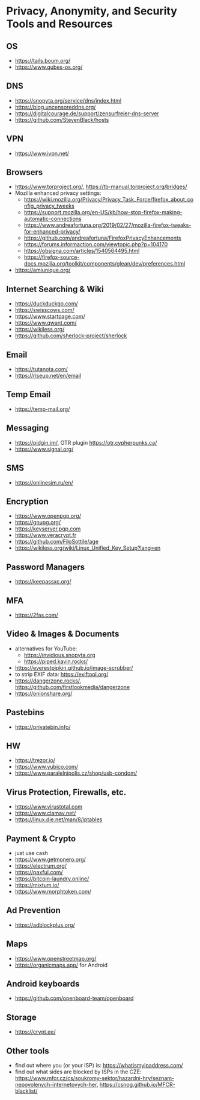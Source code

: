 # Privacy, Anonymity, and Security Tools and Resources

## OS

- https://tails.boum.org/
- https://www.qubes-os.org/

## DNS

- https://snopyta.org/service/dns/index.html
- https://blog.uncensoreddns.org/
- https://digitalcourage.de/support/zensurfreier-dns-server
- https://github.com/StevenBlack/hosts

## VPN

- https://www.ivpn.net/

## Browsers

- https://www.torproject.org/, https://tb-manual.torproject.org/bridges/
- Mozilla enhanced privacy settings:
  - https://wiki.mozilla.org/Privacy/Privacy_Task_Force/firefox_about_config_privacy_tweeks
  - https://support.mozilla.org/en-US/kb/how-stop-firefox-making-automatic-connections
  - https://www.andreafortuna.org/2019/02/27/mozilla-firefox-tweaks-for-enhanced-privacy/
  - https://github.com/andreafortuna/FirefoxPrivacyEnhancements
  - https://forums.informaction.com/viewtopic.php?p=104170
  - https://obsigna.com/articles/1540564495.html
  - https://firefox-source-docs.mozilla.org/toolkit/components/glean/dev/preferences.html 
- https://amiunique.org/

## Internet Searching & Wiki

- https://duckduckgo.com/
- https://swisscows.com/
- https://www.startpage.com/
- https://www.qwant.com/
- https://wikiless.org/
- https://github.com/sherlock-project/sherlock

## Email

- https://tutanota.com/
- https://riseup.net/en/email

## Temp Email

- https://temp-mail.org/

## Messaging

- https://pidgin.im/, OTR plugin https://otr.cypherpunks.ca/
- https://www.signal.org/

## SMS

- https://onlinesim.ru/en/

## Encryption

- https://www.openpgp.org/
- https://gnupg.org/
- https://keyserver.pgp.com
- https://www.veracrypt.fr
- https://github.com/FiloSottile/age
- https://wikiless.org/wiki/Linux_Unified_Key_Setup?lang=en

## Password Managers

- https://keepassxc.org/

## MFA

- https://2fas.com/

## Video & Images & Documents

- alternatives for YouTube:
  - https://invidious.snopyta.org
  - https://piped.kavin.rocks/
- https://everestpipkin.github.io/image-scrubber/
- to strip EXIF data: https://exiftool.org/
- https://dangerzone.rocks/, https://github.com/firstlookmedia/dangerzone
- https://onionshare.org/

## Pastebins

- https://privatebin.info/

## HW

- https://trezor.io/
- https://www.yubico.com/
- https://www.paralelnipolis.cz/shop/usb-condom/

## Virus Protection, Firewalls, etc.

- https://www.virustotal.com
- https://www.clamav.net/
- https://linux.die.net/man/8/iptables

## Payment & Crypto

- just use cash
- https://www.getmonero.org/
- https://electrum.org/
- https://paxful.com/
- https://bitcoin-laundry.online/
- https://mixtum.io/
- https://www.morphtoken.com/

## Ad Prevention

- https://adblockplus.org/

## Maps

- https://www.openstreetmap.org/
- https://organicmaps.app/ for Android

## Android keyboards

- https://github.com/openboard-team/openboard

## Storage

- https://crypt.ee/

## Other tools

- find out where you (or your ISP) is: https://whatismyipaddress.com/
- find out what sides are blocked by ISPs in the CZE: https://www.mfcr.cz/cs/soukromy-sektor/hazardni-hry/seznam-nepovolenych-internetovych-her, https://csnog.github.io/MFCR-blacklist/
